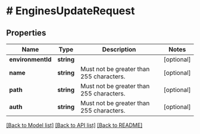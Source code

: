 # # EnginesUpdateRequest

## Properties

Name | Type | Description | Notes
------------ | ------------- | ------------- | -------------
**environmentId** | **string** |  | [optional]
**name** | **string** | Must not be greater than 255 characters. | [optional]
**path** | **string** | Must not be greater than 255 characters. | [optional]
**auth** | **string** | Must not be greater than 255 characters. | [optional]

[[Back to Model list]](../../README.md#models) [[Back to API list]](../../README.md#endpoints) [[Back to README]](../../README.md)
